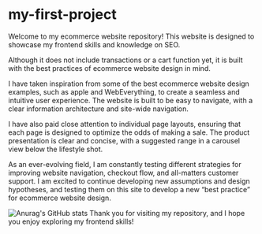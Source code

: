 # my-first-project

Welcome to my ecommerce website repository! This website is designed to showcase my frontend skills and knowledge on SEO. 

Although it does not include transactions or a cart function yet, it is built with the best practices of ecommerce website design in mind.

I have taken inspiration from some of the best ecommerce website design examples, such as apple and WebEverything, to create a seamless and intuitive user experience. The website is built to be easy to navigate, with a clear information architecture and site-wide navigation.

I have also paid close attention to individual page layouts, ensuring that each page is designed to optimize the odds of making a sale. The product presentation is clear and concise, with a suggested range in a carousel view below the lifestyle shot.

As an ever-evolving field, I am constantly testing different strategies for improving website navigation, checkout flow, and all-matters customer support. I am excited to continue developing new assumptions and design hypotheses, and testing them on this site to develop a new “best practice” for ecommerce website design.

![Anurag's GitHub stats](https://github-readme-stats.vercel.app/api?username=SamuelNduw&show_icons=true&bg_color=00000000)
Thank you for visiting my repository, and I hope you enjoy exploring my frontend skills!
